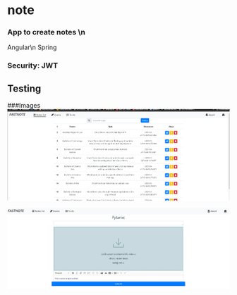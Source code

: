 # note

### App to create notes \n
Angular\n
Spring

### Security: JWT

## Testing


###Images
![alt text](https://github.com/PiraMIID/note/blob/before_jwt/img.png?raw=true)

![alt text](https://github.com/PiraMIID/note/blob/before_jwt/img_1.png?raw=true)

